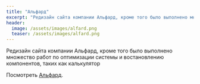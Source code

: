 ```yaml
---
title: "Альфард"
excerpt: "Редизайн сайта компании Альфард, кроме того было выполнено множество работ"
header:
  image: /assets/images/alfard.png
  teaser: /assets/images/alfard.png
---
```


Редизайн сайта компании Альфард, кроме того было выполнено множество работ по оптимизации системы и востановлению компонентов, таких как калькулятор

Посмотреть [Альфард](https://alfard.ru).
